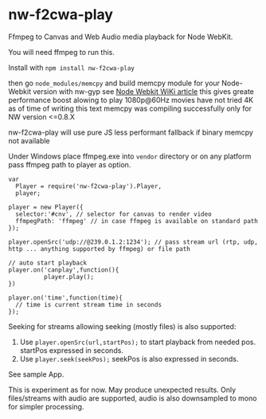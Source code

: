 nw-f2cwa-play
=============

Ffmpeg to Canvas and Web Audio media playback for Node WebKit.


You will need ffmpeg to run this.

Install with 
 `npm install nw-f2cwa-play`

then go `node_modules/memcpy`
and build memcpy module for your Node-Webkit version with nw-gyp
see [Node Webkit WiKi article](https://github.com/rogerwang/node-webkit/wiki/Build-native-modules-with-nw-gyp)
this gives greate performance boost alowing to play 1080p@60Hz movies
have not tried 4K
as of time of writing this text
memcpy was compiling successfully only for NW version <=0.8.X

nw-f2cwa-play will use pure JS less performant fallback if binary memcpy not available

 
Under Windows place ffmpeg.exe into `vendor` directory or
on any platform pass ffmpeg path to player as option.

```
var
  Player = require('nw-f2cwa-play').Player,
  player;

player = new Player({
  selector:'#cnv', // selector for canvas to render video
  ffmpegPath: 'ffmpeg' // in case ffmpeg is available on standard path
});

player.openSrc('udp://@239.0.1.2:1234'); // pass stream url (rtp, udp, http ... anything supported by ffmpeg) or file path

// auto start playback
player.on('canplay',function(){
          player.play();
})

player.on('time',function(time){
  // time is current stream time in seconds
});

```


Seeking for streams allowing seeking (mostly files) is also supported:

1. Use `player.openSrc(url,startPos);` to start playback from needed pos. startPos expressed in seconds.
2. Use `player.seek(seekPos);` seekPos is also expressed in seconds.


See sample App.

This is experiment as for now. May produce unexpected results.
Only files/streams with audio are supported, audio is also downsampled to mono for simpler processing.
